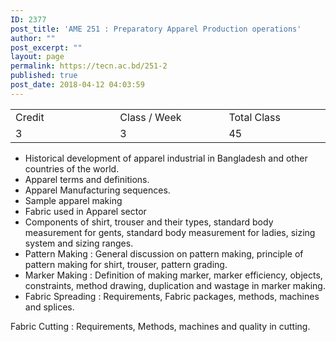 ```yaml
---
ID: 2377
post_title: 'AME 251 : Preparatory Apparel Production operations'
author: ""
post_excerpt: ""
layout: page
permalink: https://tecn.ac.bd/251-2
published: true
post_date: 2018-04-12 04:03:59
---
```

<table width="625">
<tbody>
<tr>
<td width="206">Credit</td>
<td width="218">Class / Week</td>
<td width="201">Total Class</td>
</tr>
<tr>
<td width="206">3</td>
<td width="218">3</td>
<td width="201">45</td>
</tr>
</tbody>
</table>
<ul>
 	<li>Historical development of apparel industrial in Bangladesh and other countries of the world.</li>
 	<li>Apparel terms and definitions.</li>
 	<li>Apparel Manufacturing sequences.</li>
 	<li>Sample apparel making</li>
 	<li>Fabric used in Apparel sector</li>
 	<li>Components of shirt, trouser and their types, standard body measurement for gents, standard body measurement for ladies, sizing system and sizing ranges.</li>
 	<li>Pattern Making : General discussion on pattern making, principle of pattern making for shirt, trouser, pattern grading.</li>
 	<li>Marker Making : Definition of making marker, marker efficiency, objects, constraints, method drawing, duplication and wastage in marker making.</li>
 	<li>Fabric Spreading : Requirements, Fabric packages, methods, machines and splices.</li>
</ul>
Fabric Cutting : Requirements, Methods, machines and quality in cutting.